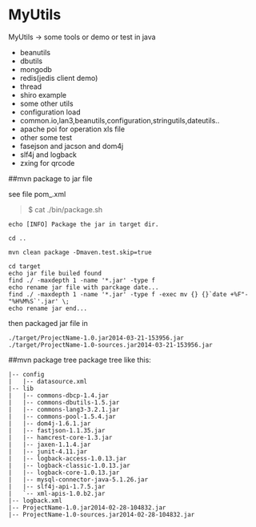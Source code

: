 MyUtils
=======

MyUtils -> some tools or demo or test in java



- beanutils
- dbutils
- mongodb
- redis(jedis client demo)
- thread
- shiro example
- some other utils
- configuration load
- common.io,lan3,beanutils,configuration,stringutils,dateutils..
- apache poi for operation xls file
- other some test
- fasejson and jacson and dom4j
- slf4j and logback
- zxing for qrcode


##mvn package to jar file 

see file pom_.xml

> $ cat ./bin/package.sh 

	echo [INFO] Package the jar in target dir.
	
	cd ..
	
	mvn clean package -Dmaven.test.skip=true
	
	cd target
	echo jar file builed found
	find ./ -maxdepth 1 -name '*.jar' -type f
	echo rename jar file with parckage date...
	find ./ -maxdepth 1 -name '*.jar' -type f -exec mv {} {}`date +%F"-"%H%M%S`'.jar' \;
	echo rename jar end...

then packaged jar file in 

	./target/ProjectName-1.0.jar2014-03-21-153956.jar
	./target/ProjectName-1.0-sources.jar2014-03-21-153956.jar
	

##mvn package  tree
package tree like this:

	|-- config
	|   |-- datasource.xml
	|-- lib
	|   |-- commons-dbcp-1.4.jar
	|   |-- commons-dbutils-1.5.jar
	|   |-- commons-lang3-3.2.1.jar
	|   |-- commons-pool-1.5.4.jar
	|   |-- dom4j-1.6.1.jar
	|   |-- fastjson-1.1.35.jar
	|   |-- hamcrest-core-1.3.jar
	|   |-- jaxen-1.1.4.jar
	|   |-- junit-4.11.jar
	|   |-- logback-access-1.0.13.jar
	|   |-- logback-classic-1.0.13.jar
	|   |-- logback-core-1.0.13.jar
	|   |-- mysql-connector-java-5.1.26.jar
	|   |-- slf4j-api-1.7.5.jar
	|   `-- xml-apis-1.0.b2.jar
	|-- logback.xml
	|-- ProjectName-1.0.jar2014-02-28-104832.jar
	|-- ProjectName-1.0-sources.jar2014-02-28-104832.jar

